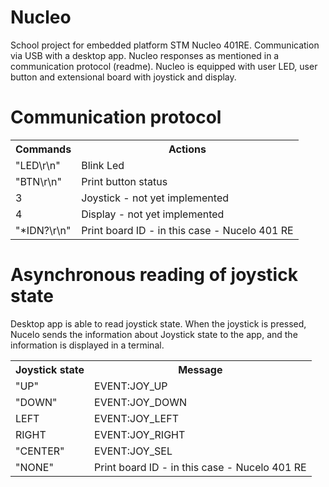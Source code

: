 # Nucleo
School project for embedded platform STM Nucleo 401RE. Communication via USB with a desktop app. Nucleo responses as mentioned in a communication protocol (readme). Nucleo is equipped with user LED, user button and extensional board with joystick and display.
# Communication protocol
<table>
<tr><th>Commands</th><th>Actions</th></tr>
<tr><td>"LED\r\n"</td><td>Blink Led</td></tr>
<tr><td>"BTN\r\n"</td><td>Print button status</td></tr>
<tr><td>3</td><td>Joystick - not yet implemented</td></tr>
<tr><td>4</td><td>Display - not yet implemented</td></tr>
<tr><td>"*IDN?\r\n"</td><td>Print board ID - in this case - Nucelo 401 RE</td></tr>
</table>

# Asynchronous reading of joystick state
Desktop app is able to read joystick state. When the joystick is pressed, Nucelo sends the information about Joystick state to the app, and the information is displayed in a terminal.
<table>
<tr><th>Joystick state</th><th>Message</th></tr>
<tr><td>"UP"</td><td>EVENT:JOY_UP</td></tr>
<tr><td>"DOWN"</td><td>EVENT:JOY_DOWN</td></tr>
<tr><td>LEFT</td><td>EVENT:JOY_LEFT</td></tr>
<tr><td>RIGHT</td><td>EVENT:JOY_RIGHT</td></tr>
<tr><td>"CENTER"</td><td>EVENT:JOY_SEL</td></tr>
<tr><td>"NONE"</td><td>Print board ID - in this case - Nucelo 401 RE</td></tr>
</table>
